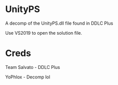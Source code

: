 # UnityPS

A decomp of the UnityPS.dll file found in DDLC Plus

Use VS2019 to open the solution file.

# Creds

Team Salvato - DDLC Plus

YoPhlox - Decomp lol